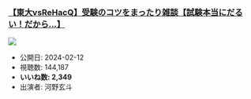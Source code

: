 ### [【東大vsReHacQ】受験のコツをまったり雑談【試験本当にだるい！だから…】](https://www.youtube.com/watch?v=ssNzFS0AiTM)
[![](https://img.youtube.com/vi/ssNzFS0AiTM/sddefault.jpg)](https://www.youtube.com/watch?v=ssNzFS0AiTM)
-   公開日: 2024-02-12
-   視聴数: 144,187
-   **いいね数: 2,349**
-   出演者: 河野玄斗

